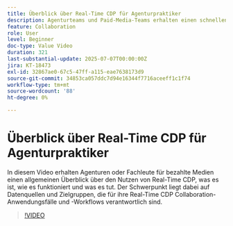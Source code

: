 ```yaml
---
title: Überblick über Real-Time CDP für Agenturpraktiker
description: Agenturteams und Paid-Media-Teams erhalten einen schnellen Einblick in Real-Time CDP, was es ist, wie es funktioniert und wie Datenquellen und Zielgruppen Workflows für die Zusammenarbeit unterstützen.
feature: Collaboration
role: User
level: Beginner
doc-type: Value Video
duration: 321
last-substantial-update: 2025-07-07T00:00:00Z
jira: KT-18473
exl-id: 32867ae0-67c5-47ff-a115-eae7638173d9
source-git-commit: 34853ca057ddc7d94e16344f7716aceeff1c1f74
workflow-type: tm+mt
source-wordcount: '88'
ht-degree: 0%

---
```


# Überblick über Real-Time CDP für Agenturpraktiker

In diesem Video erhalten Agenturen oder Fachleute für bezahlte Medien einen allgemeinen Überblick über den Nutzen von Real-Time CDP, was es ist, wie es funktioniert und was es tut. Der Schwerpunkt liegt dabei auf Datenquellen und Zielgruppen, die für ihre Real-Time CDP Collaboration-Anwendungsfälle und -Workflows verantwortlich sind.

>[!VIDEO](https://video.tv.adobe.com/v/3464657/?learn=on&enablevpops)
